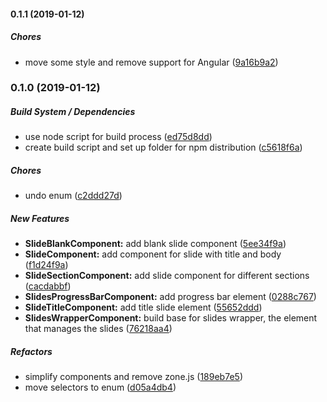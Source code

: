 #### 0.1.1 (2019-01-12)

##### Chores

*  move some style and remove support for Angular ([9a16b9a2](https://github.com/MichaelSolati/nge-slides/commit/9a16b9a2c6ba7e80622e069d6d8056bcad96049e))

### 0.1.0 (2019-01-12)

##### Build System / Dependencies

*  use node script for build process ([ed75d8dd](https://github.com/MichaelSolati/nge-slides/commit/ed75d8dd6f399d916808e822c0f28c9f14a89c5b))
*  create build script and set up folder for npm distribution ([c5618f6a](https://github.com/MichaelSolati/nge-slides/commit/c5618f6a1cb0724ae8828f3c90054c8c56ccc593))

##### Chores

*  undo enum ([c2ddd27d](https://github.com/MichaelSolati/nge-slides/commit/c2ddd27decf37dcf3fc4bbd379b2c17c547e6546))

##### New Features

* **SlideBlankComponent:**  add blank slide component ([5ee34f9a](https://github.com/MichaelSolati/nge-slides/commit/5ee34f9a35a12d29b0459ab19c595d5e5ac9fa72))
* **SlideComponent:**  add component for slide with title and body ([f1d24f9a](https://github.com/MichaelSolati/nge-slides/commit/f1d24f9a7dddd83bbdf444fbf5c25dff1213d6d2))
* **SlideSectionComponent:**  add slide component for different sections ([cacdabbf](https://github.com/MichaelSolati/nge-slides/commit/cacdabbf3062dccc6ce5db4cf277dc499434981b))
* **SlidesProgressBarComponent:**  add progress bar element ([0288c767](https://github.com/MichaelSolati/nge-slides/commit/0288c76758a029e2de67a1335e8645e318e7af5e))
* **SlideTitleComponent:**  add title slide element ([55652ddd](https://github.com/MichaelSolati/nge-slides/commit/55652ddd84ccbcd5e5d3b486b681551cf706a182))
* **SlidesWrapperComponent:**  build base for slides wrapper, the element that manages the slides ([76218aa4](https://github.com/MichaelSolati/nge-slides/commit/76218aa4b242c75842d1c56298d7458b868b46db))

##### Refactors

*  simplify components and remove zone.js ([189eb7e5](https://github.com/MichaelSolati/nge-slides/commit/189eb7e5da8a7713087be150e32a1b9634b1f631))
*  move selectors to enum ([d05a4db4](https://github.com/MichaelSolati/nge-slides/commit/d05a4db4d376ad8524a6628468af7a41b3ca52e8))

